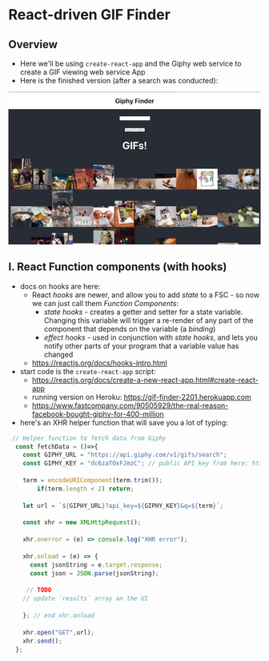 # React-driven GIF Finder

## Overview

- Here we'll be using `create-react-app` and the Giphy web service to create a GIF viewing web service App
- Here is the finished version (after a search was conducted): 

![screenshot](_images/_react_gif-finder/react-gif-finder-1.jpg)


## I. React Function components (with hooks)
- docs on hooks are here:
  - React *hooks* are newer, and allow you to add *state* to a FSC - so now we can just call them *Function Components*:
    - *state hooks* - creates a getter and setter for a state variable.  Changing this variable will trigger a re-render of any part of the component that depends on the variable (a *binding*)
    - *effect hooks* - used in conjunction with *state hooks*, and lets you notify other parts of your program that a variable value has changed
  - https://reactjs.org/docs/hooks-intro.html
- start code is the `create-react-app` script:
  - https://reactjs.org/docs/create-a-new-react-app.html#create-react-app
  - running version on Heroku: https://gif-finder-2201.herokuapp.com
  - https://www.fastcompany.com/90505929/the-real-reason-facebook-bought-giphy-for-400-million
- here's an XHR helper function that will save you a lot of typing:

```js
 // Helper function to fetch data from Giphy
  const fetchData = ()=>{
    const GIPHY_URL = "https://api.giphy.com/v1/gifs/search";
    const GIPHY_KEY = "dc6zaTOxFJmzC"; // public API key from here: https://github.com/Giphy/GiphyAPI
   
    term = encodeURIComponent(term.trim());
		if(term.length < 2) return;
    
    let url = `${GIPHY_URL}?api_key=${GIPHY_KEY}&q=${term}`;

    const xhr = new XMLHttpRequest();

    xhr.onerror = (e) => console.log("XHR error");

    xhr.onload = (e) => {
      const jsonString = e.target.response;
      const json = JSON.parse(jsonString);
    
     // TODO
    // update `results` array an the UI
     
    }; // end xhr.onload
    
    xhr.open("GET",url);
    xhr.send();
  };
```
